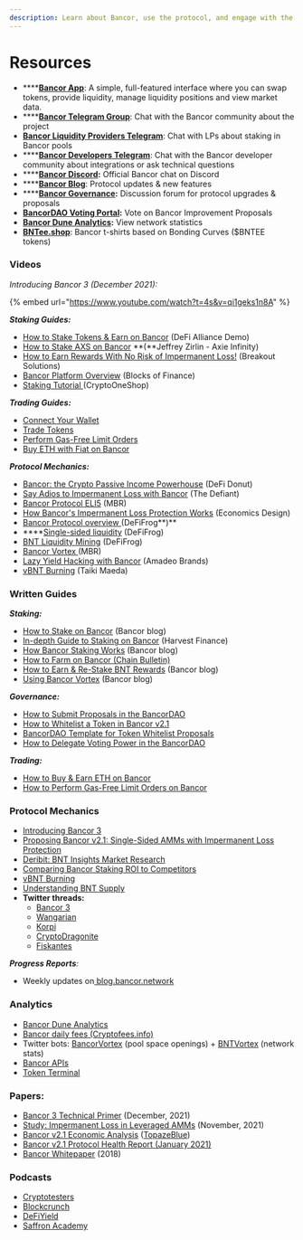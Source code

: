 ```yaml
---
description: Learn about Bancor, use the protocol, and engage with the community.
---
```


# Resources

* ****[**Bancor App**](https://www.bancor.network): A simple, full-featured interface where you can swap tokens, provide liquidity, manage liquidity positions and view market data.
* ****[**Bancor Telegram Group**](https://t.me/bancor): Chat with the Bancor community about the project
* [**Bancor Liquidity Providers Telegram**](https://t.me/bancortraders): Chat with LPs about staking in Bancor pools
* ****[**Bancor Developers Telegram**](https://t.me/BancorDevelopers): Chat with the Bancor developer community about integrations or ask technical questions
* ****[**Bancor Discord**](https://discord.com/invite/pe7EfaR)**:** Official Bancor chat on Discord
* ****[**Bancor Blog**](https://blog.bancor.network): Protocol updates & new features
* ****[**Bancor Governance**](http://gov.bancor.network)**:** Discussion forum for protocol upgrades & proposals
* [**BancorDAO Voting Portal**](https://vote.bancor.network)**:** Vote on Bancor Improvement Proposals
* [**Bancor Dune Analytics**](https://duneanalytics.com/Bancor/bancor\_1)**:** View network statistics
* [**BNTee.shop**](http://bntee.shop): Bancor t-shirts based on Bonding Curves ($BNTEE tokens)

### Videos

_Introducing Bancor 3 (December 2021):_

{% embed url="https://www.youtube.com/watch?t=4s&v=qi1geks1n8A" %}

_**Staking Guides:**_

* [How to Stake Tokens & Earn on Bancor](https://www.youtube.com/watch?v=vpNuyjS9grM\&t=3s) (DeFi Alliance Demo)
* [How to Stake AXS on Bancor](https://www.youtube.com/watch?v=2Mz7wh3hm8Y) **(**Jeffrey Zirlin - Axie Infinity)
* [How to Earn Rewards With No Risk of Impermanent Loss!](https://youtu.be/Xal2xVUoW1U?t=203) (Breakout Solutions)
* [Bancor Platform Overview](https://www.youtube.com/watch?v=sdd5TToLv9o) (Blocks of Finance)
* [Staking Tutorial ](https://youtu.be/3P4vKIHcdas)(CryptoOneShop)

_**Trading Guides:**_

* [Connect Your Wallet](https://www.youtube.com/watch?v=-bqI7IsC6c0\&t=117s)
* [Trade Tokens](https://www.youtube.com/watch?v=QlqDlZAHSLg\&t=4s)
* [Perform Gas-Free Limit Orders](https://www.youtube.com/watch?v=KaU3ssaK4N8\&t=7s)
* [Buy ETH with Fiat on Bancor](https://www.youtube.com/watch?v=x\_usnvlIu7g)

_**Protocol Mechanics:**_

* [Bancor: the Crypto Passive Income Powerhouse](https://www.youtube.com/watch?v=4clRscC9BR0\&t=2s) (DeFi Donut)
* [Say Adios to Impermanent Loss with Bancor](https://www.youtube.com/watch?v=dJYjx9\_OK6A) (The Defiant)
* [Bancor Protocol ELI5](https://www.youtube.com/watch?v=MQa8\_4s9wMo) (MBR)
* [How Bancor's Impermanent Loss Protection Works](https://www.youtube.com/watch?v=6YA61LeJqE8) (Economics Design)
* [Bancor Protocol overview ](https://twitter.com/Bancor/status/1359455683939356674?s=20)(DeFiFrog**)**
* ****[Single-sided liquidity](https://twitter.com/DeFiFrog/status/1368623215673626625?s=20) (DeFiFrog)
* [BNT Liquidity Mining](https://www.youtube.com/watch?v=X22Dr2zYW2M) (DeFiFrog)
* [Bancor Vortex ](https://www.youtube.com/watch?v=SbUqcbNqQ-Y)(MBR)
* [Lazy Yield Hacking with Bancor](https://www.youtube.com/watch?v=8YpNh27HD0Y) (Amadeo Brands)
* [vBNT Burning](https://www.youtube.com/watch?v=cWg-oTm5OM8\&t=3s) (Taiki Maeda)

### Written Guides

_**Staking:**_

* [How to Stake on Bancor](https://blog.bancor.network/how-to-stake-liquidity-earn-fees-on-bancor-bff8369274a1) (Bancor blog)
* [In-depth Guide to Staking on Bancor](https://medium.com/harvest-finance/how-to-stake-farm-on-bancor-in-a-single-sided-manner-in-depth-tutorial-ff573e0756de) (Harvest Finance)
* [How Bancor Staking Works](https://blog.bancor.network/bancor-v2-1-staking-for-defi-dummies-f104a6a8281e) (Bancor blog)
* [How to Farm on Bancor (Chain Bulletin)](https://chainbulletin.com/how-to-farm-bnt-on-bancor-the-simple-guide/)
* [How to Earn & Re-Stake BNT Rewards](https://blog.bancor.network/how-to-stake-bnt-liquidity-mining-rewards-compound-yield-2ad40b45c002) (Bancor blog)
* [Using Bancor Vortex](https://blog.bancor.network/using-bancor-vortex-46974a1c14f9) (Bancor blog)

_**Governance:**_

* [How to Submit Proposals in the BancorDAO](https://blog.bancor.network/a-guide-to-bancordao-due-process-d958ceade75)
* [How to Whitelist a Token in Bancor v2.1](https://bancor.medium.com/how-to-whitelist-a-token-on-bancor-v2-1-c867b82675d4)
* [BancorDAO Template for Token Whitelist Proposals](https://docs.google.com/document/d/1PE39vDz6uefxvibEtESGTdU2pUnqfmT0wpiqZscbf3w/edit)
* [How to Delegate Voting Power in the BancorDAO](https://blog.bancor.network/how-to-delegate-voting-power-in-the-bancordao-b82df46be416)

_**Trading:**_

* [How to Buy & Earn ETH on Bancor](https://medium.com/@definavigator/how-to-buy-and-earn-eth-on-bancor-e156c67f32ab)
* [How to Perform Gas-Free Limit Orders on Bancor](https://blog.bancor.network/guide-to-bancor-limit-orders-3021219ed2f1)

### Protocol Mechanics

* [Introducing Bancor 3](https://blog.bancor.network/introducing-bancor-3-962a3c601c25)
* [Proposing Bancor v2.1: Single-Sided AMMs with Impermanent Loss Protection](https://blog.bancor.network/proposing-bancor-v2-1-single-sided-amm-with-elastic-bnt-supply-bcac9fe655b)
* [Deribit: BNT Insights Market Research](https://insights.deribit.com/market-research/bancor-the-world-token/)
* [Comparing Bancor Staking ROI to Competitors](https://twitter.com/korpi87/status/1409449804703440897?s=20)
* [vBNT Burning](https://blog.bancor.network/vbnt-burning-is-live-cd814c2b07fa)
* [Understanding BNT Supply](https://korpi.medium.com/understand-bancor-the-truth-about-bnt-supply-and-why-bnt-market-cap-is-overstated-671d3f680465)
* **Twitter threads:**
  * [Bancor 3](https://twitter.com/Bancor/status/1465445447292571657?s=20)
  * [Wangarian](https://twitter.com/Wangarian1/status/1367087459255738370)
  * [Korpi](https://twitter.com/korpi87/status/1366483481367351300?s=20)
  * [CryptoDragonite](https://twitter.com/CryptoDragonite/status/1359299751921938436?s=20)
  * [Fiskantes](https://twitter.com/Fiskantes/status/1368660305153318912?s=20)

_**Progress Reports**:_&#x20;

* Weekly updates on[ blog.bancor.network](https://blog.bancor.network)

### Analytics

* [Bancor Dune Analytics](https://duneanalytics.com/Bancor/bancor\_1)
* [Bancor daily fees (Cryptofees.info)](https://cryptofees.info)
* Twitter bots: [BancorVortex](https://twitter.com/BancorVortex) (pool space openings) + [BNTVortex](https://twitter.com/BntVortex) (network stats)
* [Bancor APIs](https://docs.bancor.network/rest-api/api-reference)
* [Token Terminal](https://www.tokenterminal.com/terminal/projects/bancor)

### Papers:

* [Bancor 3 Technical Primer](https://drive.google.com/drive/folders/1TUNF7gOFitTkl52-PGqS4m28edp-eyst) (December, 2021)
* [Study: Impermanent Loss in Leveraged AMMs](https://arxiv.org/abs/2111.09192) (November, 2021)
* [Bancor v2.1 Economic Analysis](https://drive.google.com/file/d/1en044m2wchn85aQBcoVx2elmxEYd5kEA/view) ([TopazeBlue](https://topaze.blue))
* [Bancor v2.1 Protocol Health Report (January 2021)](https://blog.bancor.network/bancor-v2-1-protocol-health-report-january-2020-83338c904de0)
* [Bancor Whitepaper](https://storage.googleapis.com/website-bancor/2018/04/01ba8253-bancor\_protocol\_whitepaper\_en.pdf) (2018)

### Podcasts

* [Cryptotesters](https://twitter.com/cryptotesters/status/1372606017477955592?s=20)
* [Blockcrunch](https://podcasts.apple.com/us/podcast/alpha-leak-how-bancor-solves-impermanent-loss-nate/id1350649166?i=1000513405411)
* [DeFiYield](https://www.youtube.com/watch?v=U\_I1vWvI9r4\&t=239s)
* [Saffron Academy](https://www.youtube.com/watch?v=TjOeUd\_BRNQ)
